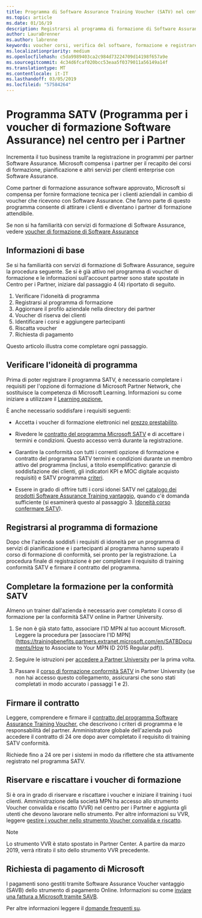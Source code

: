 ```yaml
---
title: Programma di Software Assurance Training Voucher (SATV) nel centro per i Partner | Centro per i partner
ms.topic: article
ms.date: 01/16/19
description: Registrarsi al programma di formazione di Software Assurance
author: LauraBrenner
ms.author: labrenne
keywords: voucher corsi, verifica del software, formazione e registrare in SATV, SATV
ms.localizationpriority: medium
ms.openlocfilehash: c5da9989403ca2c984d73224709d14198f657a9e
ms.sourcegitcommit: 4c34d6fcaf020bcc53eaa5f0379011a56149a14f
ms.translationtype: MT
ms.contentlocale: it-IT
ms.lasthandoff: 03/05/2019
ms.locfileid: "57584264"
---
```

# <a name="software-assurance-training-voucher-satv-program-in-partner-center"></a>Programma SATV (Programma per i voucher di formazione Software Assurance) nel centro per i Partner

Incrementa il tuo business tramite la registrazione in programmi per partner Software Assurance. Microsoft compensa i partner per il recapito dei corsi di formazione, pianificazione e altri servizi per clienti enterprise con Software Assurance. 

Come partner di formazione assurance software approvato, Microsoft si compensa per fornire formazione tecnica per i clienti aziendali in cambio di voucher che ricevono con Software Assurance. Che fanno parte di questo programma consente di attirare i clienti e diventano i partner di formazione attendibile.

Se non si ha familiarità con servizi di formazione di Software Assurance, vedere [voucher di formazione di Software Assurance ](https://trainingbenefits.partners.extranet.microsoft.com/en/SATV/Pages/default.aspx)

## <a name="get-started"></a>Informazioni di base

Se si ha familiarità con servizi di formazione di Software Assurance, seguire la procedura seguente. Se si è già attivo nel programma di voucher di formazione e le informazioni sull'account partner sono state spostate in Centro per i Partner, iniziare dal passaggio 4 (4) riportato di seguito. 

1. Verificare l'idoneità di programma
2. Registrarsi al programma di formazione
3. Aggiornare il profilo aziendale nella directory dei partner
4. Voucher di riserva dei clienti
5. Identificare i corsi e aggiungere partecipanti
6. Riscatta voucher
7. Richiesta di pagamento

Questo articolo illustra come completare ogni passaggio.

## <a name="confirm-program-eligibility"></a>Verificare l'idoneità di programma

Prima di poter registrare il programma SATV, è necessario completare i requisiti per l'opzione di formazione di Microsoft Partner Network, che sostituisce la competenza di Microsoft Learning. Informazioni su come iniziare a utilizzare il [Learning opzione.](https://partner.microsoft.com/en-US/marketing/details/learning-option-enrollment#/)

È anche necessario soddisfare i requisiti seguenti:

- Accetta i voucher di formazione elettronici nel [prezzo prestabilito](https://partner.microsoft.com/en-US/membership/satv-voucher-pricing).

- Rivedere le [contratto del programma Microsoft SATV](https://aka.ms/satv_legal_agreement) e di accettare i termini e condizioni. Questo accesso verrà durante la registrazione. 

- Garantire la conformità con tutti i correnti opzione di formazione e contratto del programma SATV termini e condizioni durante un membro attivo del programma (inclusi, a titolo esemplificativo: garanzie di soddisfazione dei clienti, gli indicatori KPI e MOC digitale acquisto requisiti) e SATV programma [criteri](https://trainingbenefits.partners.extranet.microsoft.com/en/SATV/Pages/ProgramPolicies.aspx).

- Essere in grado di offrire tutti i corsi idonei SATV nel [catalogo dei prodotti Software Assurance Training vantaggio](https://aka.ms/SATV_catalog), quando c'è domanda sufficiente (si esaminerà questo al passaggio 3. [Idoneità corso confermare SATV](https://trainingbenefits.partners.extranet.microsoft.com/en/SATV/Pages/ConfirmEligibility.aspx)).

## <a name="enroll-in-the-training-program"></a>Registrarsi al programma di formazione

Dopo che l'azienda soddisfi i requisiti di idoneità per un programma di servizi di pianificazione e i partecipanti al programma hanno superato il corso di formazione di conformità, sei pronto per la registrazione. La procedura finale di registrazione è per completare il requisito di training conformità SATV e firmare il contratto del programma.  

## <a name="complete-the-satv-compliance-training"></a>Completare la formazione per la conformità SATV

Almeno un trainer dall'azienda è necessario aver completato il corso di formazione per la conformità SATV online in Partner University.
 
1. Se non è già stato fatto, associare l'ID MPN al tuo account Microsoft. Leggere la procedura per [associare l'ID MPN](https://trainingbenefits.partners.extranet.microsoft.com/en/SATBDocuments/How to Associate to Your MPN ID 2015 Regular.pdf)).

2. Seguire le istruzioni per [accedere a Partner University](https://trainingbenefits.partners.extranet.microsoft.com/en/SATBDocuments/Partner_University_on-boarding.pdf) per la prima volta.

3. Passare il [corso di formazione conformità SATV](https://partneruniversity.microsoft.com/?whr=uri:MicrosoftAccount&courseId=14461&scoId=dXsXmk7lB_2704778676) in Partner University (se non hai accesso questo collegamento, assicurarsi che sono stati completati in modo accurato i passaggi 1 e 2).  

## <a name="sign-the-agreement"></a>Firmare il contratto

Leggere, comprendere e firmare il [contratto del programma Software Assurance Training Voucher](https://partners.microsoft.com/partnerprogram/Satv.aspx), che descrivono i criteri di programma e le responsabilità del partner. Amministratore globale dell'azienda può accedere il contratto di 24 ore dopo aver completato il requisito di training SATV conformità.

Richiede fino a 24 ore per i sistemi in modo da riflettere che sta attivamente registrato nel programma SATV. 

## <a name="reserve-and-redeem-training-vouchers"></a>Riservare e riscattare i voucher di formazione

Si è ora in grado di riservare e riscattare i voucher e iniziare il training i tuoi clienti. Amministrazione della società MPN ha accesso allo strumento Voucher convalida e riscatto (VVR) nel centro per i Partner e aggiunta gli utenti che devono lavorare nello strumento. Per altre informazioni su VVR, leggere [gestire i voucher nello strumento Voucher convalida e riscatto](voucher-validation-tool.md).

>[!Note]
>Lo strumento VVR è stato spostato in Partner Center. A partire da marzo 2019, verrà ritirato il sito dello strumento VVR precedente.

## <a name="request-payment-from-microsoft"></a>Richiesta di pagamento di Microsoft

I pagamenti sono gestiti tramite Software Assurance Voucher vantaggio (SAVB) dello strumento di pagamento Online.  Informazioni su come [inviare una fattura a Microsoft tramite SAVB](https://trainingbenefits.partners.extranet.microsoft.com/en/SATV/Pages/GetPaid.aspx).

Per altre informazioni leggere il [domande frequenti su](vvr-faq.md).